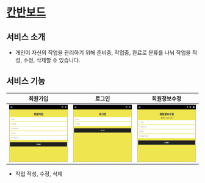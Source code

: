 # [칸반보드](https://psgkanban.herokuapp.com)

## 서비스 소개
* 개인이 자신의 작업을 관리하기 위해 준비중, 작업중, 완료로 분류를 나눠 작업을 작성, 수정, 삭제할 수 있습니다.

## 서비스 기능

|회원가입|로그인|회원정보수정|
|--------|------|------------|
|![png_1](./backend/images/회원가입.png)|![png_2](./backend/images/로그인.png)|![png_3](./backend/images/회원정보수정.png)|
* 작업 작성, 수정, 삭제
